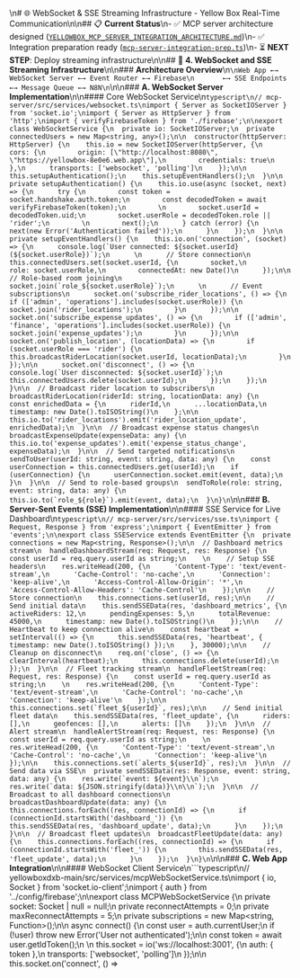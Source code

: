 \n# 🌐 WebSocket & SSE Streaming Infrastructure - Yellow Box Real-Time Communication\n\n## 📋 **Current Status**\n- ✅ MCP server architecture designed ([`YELLOWBOX_MCP_SERVER_INTEGRATION_ARCHITECTURE.md`](YELLOWBOX_MCP_SERVER_INTEGRATION_ARCHITECTURE.md:1))\n- ✅ Integration preparation ready ([`mcp-server-integration-prep.ts`](mcp-server-integration-prep.ts:1))\n- ⏳ **NEXT STEP**: Deploy streaming infrastructure\n\n## 🎯 **4. WebSocket and SSE Streaming Infrastructure**\n\n### **Architecture Overview**\n```\nWeb App ←→ WebSocket Server ←→ Event Router ←→ Firebase\n       ←→ SSE Endpoints    ←→ Message Queue ←→ N8N\n```\n\n### **A. WebSocket Server Implementation**\n\n#### Core WebSocket Service\n```typescript\n// mcp-server/src/services/websocket.ts\nimport { Server as SocketIOServer } from 'socket.io';\nimport { Server as HttpServer } from 'http';\nimport { verifyFirebaseToken } from './firebase';\n\nexport class WebSocketService {\n  private io: SocketIOServer;\n  private connectedUsers = new Map<string, any>();\n\n  constructor(httpServer: HttpServer) {\n    this.io = new SocketIOServer(httpServer, {\n      cors: {\n        origin: [\"http://localhost:8080\", \"https://yellowbox-8e0e6.web.app\"],\n        credentials: true\n      },\n      transports: ['websocket', 'polling']\n    });\n\n    this.setupAuthentication();\n    this.setupEventHandlers();\n  }\n\n  private setupAuthentication() {\n    this.io.use(async (socket, next) => {\n      try {\n        const token = socket.handshake.auth.token;\n        const decodedToken = await verifyFirebaseToken(token);\n        \n        socket.userId = decodedToken.uid;\n        socket.userRole = decodedToken.role || 'rider';\n        \n        next();\n      } catch (error) {\n        next(new Error('Authentication failed'));\n      }\n    });\n  }\n\n  private setupEventHandlers() {\n    this.io.on('connection', (socket) => {\n      console.log(`User connected: ${socket.userId} (${socket.userRole})`);\n      \n      // Store connection\n      this.connectedUsers.set(socket.userId, {\n        socket,\n        role: socket.userRole,\n        connectedAt: new Date()\n      });\n\n      // Role-based room joining\n      socket.join(`role_${socket.userRole}`);\n      \n      // Event subscriptions\n      socket.on('subscribe_rider_locations', () => {\n        if (['admin', 'operations'].includes(socket.userRole)) {\n          socket.join('rider_locations');\n        }\n      });\n\n      socket.on('subscribe_expense_updates', () => {\n        if (['admin', 'finance', 'operations'].includes(socket.userRole)) {\n          socket.join('expense_updates');\n        }\n      });\n\n      socket.on('publish_location', (locationData) => {\n        if (socket.userRole === 'rider') {\n          this.broadcastRiderLocation(socket.userId, locationData);\n        }\n      });\n\n      socket.on('disconnect', () => {\n        console.log(`User disconnected: ${socket.userId}`);\n        this.connectedUsers.delete(socket.userId);\n      });\n    });\n  }\n\n  // Broadcast rider location to subscribers\n  broadcastRiderLocation(riderId: string, locationData: any) {\n    const enrichedData = {\n      riderId,\n      ...locationData,\n      timestamp: new Date().toISOString()\n    };\n\n    this.io.to('rider_locations').emit('rider_location_update', enrichedData);\n  }\n\n  // Broadcast expense status changes\n  broadcastExpenseUpdate(expenseData: any) {\n    this.io.to('expense_updates').emit('expense_status_change', expenseData);\n  }\n\n  // Send targeted notifications\n  sendToUser(userId: string, event: string, data: any) {\n    const userConnection = this.connectedUsers.get(userId);\n    if (userConnection) {\n      userConnection.socket.emit(event, data);\n    }\n  }\n\n  // Send to role-based groups\n  sendToRole(role: string, event: string, data: any) {\n    this.io.to(`role_${role}`).emit(event, data);\n  }\n}\n```\n\n### **B. Server-Sent Events (SSE) Implementation**\n\n#### SSE Service for Live Dashboard\n```typescript\n// mcp-server/src/services/sse.ts\nimport { Request, Response } from 'express';\nimport { EventEmitter } from 'events';\n\nexport class SSEService extends EventEmitter {\n  private connections = new Map<string, Response>();\n\n  // Dashboard metrics stream\n  handleDashboardStream(req: Request, res: Response) {\n    const userId = req.query.userId as string;\n    \n    // Setup SSE headers\n    res.writeHead(200, {\n      'Content-Type': 'text/event-stream',\n      'Cache-Control': 'no-cache',\n      'Connection': 'keep-alive',\n      'Access-Control-Allow-Origin': '*',\n      'Access-Control-Allow-Headers': 'Cache-Control'\n    });\n\n    // Store connection\n    this.connections.set(userId, res);\n\n    // Send initial data\n    this.sendSSEData(res, 'dashboard_metrics', {\n      activeRiders: 12,\n      pendingExpenses: 5,\n      totalRevenue: 45000,\n      timestamp: new Date().toISOString()\n    });\n\n    // Heartbeat to keep connection alive\n    const heartbeat = setInterval(() => {\n      this.sendSSEData(res, 'heartbeat', { timestamp: new Date().toISOString() });\n    }, 30000);\n\n    // Cleanup on disconnect\n    req.on('close', () => {\n      clearInterval(heartbeat);\n      this.connections.delete(userId);\n    });\n  }\n\n  // Fleet tracking stream\n  handleFleetStream(req: Request, res: Response) {\n    const userId = req.query.userId as string;\n    \n    res.writeHead(200, {\n      'Content-Type': 'text/event-stream',\n      'Cache-Control': 'no-cache',\n      'Connection': 'keep-alive'\n    });\n\n    this.connections.set(`fleet_${userId}`, res);\n\n    // Send initial fleet data\n    this.sendSSEData(res, 'fleet_update', {\n      riders: [],\n      geofences: [],\n      alerts: []\n    });\n  }\n\n  // Alert stream\n  handleAlertStream(req: Request, res: Response) {\n    const userId = req.query.userId as string;\n    \n    res.writeHead(200, {\n      'Content-Type': 'text/event-stream',\n      'Cache-Control': 'no-cache',\n      'Connection': 'keep-alive'\n    });\n\n    this.connections.set(`alerts_${userId}`, res);\n  }\n\n  // Send data via SSE\n  private sendSSEData(res: Response, event: string, data: any) {\n    res.write(`event: ${event}\\n`);\n    res.write(`data: ${JSON.stringify(data)}\\n\\n`);\n  }\n\n  // Broadcast to all dashboard connections\n  broadcastDashboardUpdate(data: any) {\n    this.connections.forEach((res, connectionId) => {\n      if (connectionId.startsWith('dashboard_')) {\n        this.sendSSEData(res, 'dashboard_update', data);\n      }\n    });\n  }\n\n  // Broadcast fleet updates\n  broadcastFleetUpdate(data: any) {\n    this.connections.forEach((res, connectionId) => {\n      if (connectionId.startsWith('fleet_')) {\n        this.sendSSEData(res, 'fleet_update', data);\n      }\n    });\n  }\n}\n```\n\n### **C. Web App Integration**\n\n#### WebSocket Client Service\n```typescript\n// yellowboxdxb-main/src/services/mcpWebSocketService.ts\nimport { io, Socket } from 'socket.io-client';\nimport { auth } from '../config/firebase';\n\nexport class MCPWebSocketService {\n  private socket: Socket | null = null;\n  private reconnectAttempts = 0;\n  private maxReconnectAttempts = 5;\n  private subscriptions = new Map<string, Function>();\n\n  async connect() {\n    const user = auth.currentUser;\n    if (!user) throw new Error('User not authenticated');\n\n    const token = await user.getIdToken();\n    \n    this.socket = io('ws://localhost:3001', {\n      auth: { token },\n      transports: ['websocket', 'polling']\n    });\n\n    this.socket.on('connect', () => 
